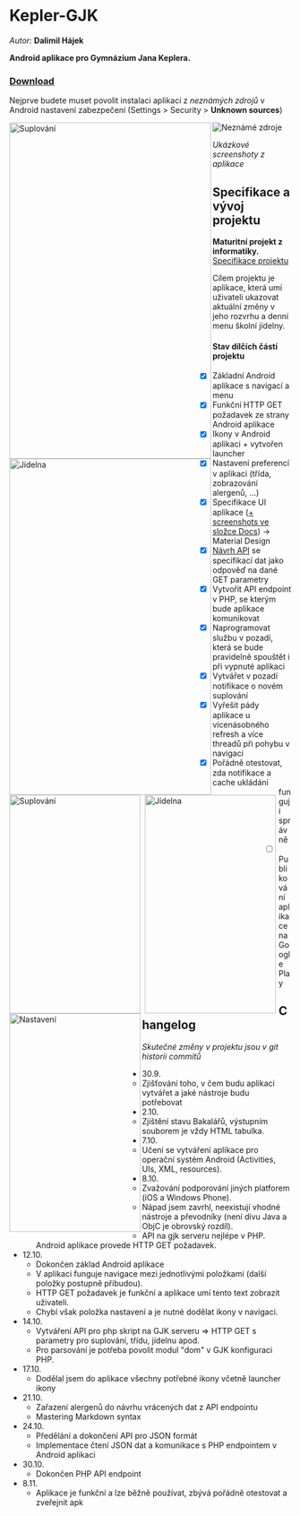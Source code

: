 Kepler-GJK
==========

*Autor:* **Dalimil Hájek**

**Android aplikace pro Gymnázium Jana Keplera.**

### [Download](https://github.com/Dalimil/Kepler-GJK/releases/latest)
Nejprve budete muset povolit instalaci aplikací z *neznámých zdrojů* v Android nastavení zabezpečení (Settings > Security > **Unknown sources**)

<img src="https://github.com/Dalimil/Kepler-GJK/blob/master/Docs/publishing_unknown_sources.png" alt="Neznámé zdroje"/>

<img src="https://github.com/Dalimil/Kepler-GJK/blob/master/Docs/Screenshots/screenshot_suplovani_framed.png" align="left" height="600" width="360" alt="Suplování"/>

<img src="https://github.com/Dalimil/Kepler-GJK/blob/master/Docs/Screenshots/screenshot_jidelna_framed.png" align="left" height="600" width="360" alt="Jídelna"/>


<img src="https://github.com/Dalimil/Kepler-GJK/blob/master/Docs/Screenshots/screenshot_suplovani.png" align="left" height="390" width="234" alt="Suplování"/>

<img src="https://github.com/Dalimil/Kepler-GJK/blob/master/Docs/Screenshots/screenshot_jidelna.png" align="left" hspace="5" height="390" width="234" alt="Jídelna"/>

<img src="https://github.com/Dalimil/Kepler-GJK/blob/master/Docs/Screenshots/screenshot_settings.png" align="left" height="390" width="234" alt="Nastavení"/>

*Ukázkové screenshoty z aplikace*

## Specifikace a vývoj projektu
**Maturitní projekt z informatiky.** [Specifikace projektu](https://docs.google.com/document/d/1zhgz2ZLsTh7DuwjyZ96LdD6Nas5F6uHO7drYmZspkiM/edit?usp=sharing)

Cílem projektu je aplikace, která umí uživateli ukazovat aktuální změny v jeho rozvrhu a denní menu školní jídelny.

#### Stav dílčích částí projektu

- [x] Základní Android aplikace s navigací a menu
- [x] Funkční HTTP GET požadavek ze strany Android aplikace
- [x] Ikony v Android aplikaci + vytvořen launcher
- [x] Nastavení preferencí v aplikaci (třída, zobrazování alergenů, ...)
- [x] Specifikace UI aplikace ([+ screenshots ve složce Docs](https://github.com/Dalimil/Kepler-GJK/tree/master/Docs/Screenshots)) -> Material Design 
- [x] [Návrh API](https://github.com/Dalimil/Kepler-GJK/blob/master/GJK_API/Specifikace_API) se specifikací dat jako odpověď na dané GET parametry 
- [x] Vytvořit API endpoint v PHP, se kterým bude aplikace komunikovat
- [x] Naprogramovat službu v pozadí, která se bude pravidelně spouštět i při vypnuté aplikaci
- [x] Vytvářet v pozadí notifikace o novém suplování
- [x] Vyřešit pády aplikace u vícenásobného refresh a více threadů při pohybu v navigaci
- [x] Pořádně otestovat, zda notifikace a cache ukládání fungují správně
- [ ] Publikování aplikace na Google Play

## Changelog
*Skutečné změny v projektu jsou v git historii commitů*

* 30.9. 
	* Zjišťování toho, v čem budu aplikaci vytvářet a jaké nástroje budu potřebovat
* 2.10.
	* Zjištění stavu Bakalářů, výstupním souborem je vždy HTML tabulka.
* 7.10.
	* Učení se vytváření aplikace pro operační systém Android (Activities, UIs, XML, resources).
* 8.10.
	* Zvažování podporování jiných platforem (iOS a Windows Phone).
	* Nápad jsem zavrhl, neexistují vhodné nástroje a převodníky (není divu Java a ObjC je obrovský rozdíl).
	* API na gjk serveru nejlépe v PHP. Android aplikace provede HTTP GET požadavek.
* 12.10.
	* Dokončen základ Android aplikace
	* V aplikaci funguje navigace mezi jednotlivými položkami (další položky postupně přibudou).
	* HTTP GET požadavek je funkční a aplikace umí tento text zobrazit uživateli.
	* Chybí však položka nastavení a je nutné dodělat ikony v navigaci.
* 14.10.
	* Vytváření API pro php skript na GJK serveru => HTTP GET s parametry pro suplování, třídu, jídelnu apod.
	* Pro parsování je potřeba povolit modul "dom" v GJK konfiguraci PHP.
* 17.10.
	* Dodělal jsem do aplikace všechny potřebné ikony včetně launcher ikony
* 21.10.
	* Zařazení alergenů do návrhu vrácených dat z API endpointu
	* Mastering Markdown syntax
* 24.10.
	* Předělání a dokončení API pro JSON formát
	* Implementace čtení JSON dat a komunikace s PHP endpointem v Android aplikaci
* 30.10.
	* Dokončen PHP API endpoint
* 8.11.
	* Aplikace je funkční a lze běžně používat, zbývá pořádně otestovat a zveřejnit apk
